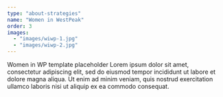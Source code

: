 ```yaml
---
type: "about-strategies"
name: "Women in WestPeak"
order: 3
images:
  - "images/wiwp-1.jpg"
  - "images/wiwp-2.jpg"
---
```


Women in WP template placeholder Lorem ipsum dolor sit amet, consectetur adipiscing elit, sed do eiusmod tempor incididunt ut labore et dolore magna aliqua. Ut enim ad minim veniam, quis nostrud exercitation ullamco laboris nisi ut aliquip ex ea commodo consequat.
